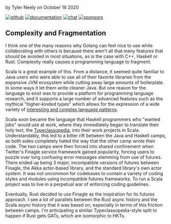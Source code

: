 by Tyler Neely on October 16 2020

[![github](https://img.shields.io/github/stars/spacejam/sled.svg?style=social)](https://github.com/spacejam/sled)
[![documentation](https://docs.rs/sled/badge.svg)](https://docs.rs/sled)
[![chat](https://img.shields.io/discord/509773073294295082.svg?logo=discord)](https://discord.gg/Z6VsXds)
[![sponsors](https://img.shields.io/opencollective/backers/sled)](https://github.com/sponsors/spacejam)

## Complexity and Fragmentation

I think one of the many reasons why Golang can feel nice to use while collaborating
with others is because there aren't all that many features that should be avoided
in most situations, as is the case with C++, Haskell or Rust. Complexity
really causes a programming language to fragment.

Scala is a great example of this. From a distance, it seemed quite familiar to
Java users who were able to use all of their favorite libraries from the
expansive JVM ecosystem while cutting away large amounts of boilerplate. In
some ways it let them write cleaner Java. But one reason for the language to
exist was to provide a platform for programming language research, and it
supports a large number of advanced features such as the mythical
"higher-kinded types" which allows for the expression of a wide variety of
[interesting and complex language
patterns](https://github.com/lemastero/scala_typeclassopedia#category-theory).

Scala soon became the language that Haskell programmers who "wanted jobs" would
use at work, where they immediately began to translate their holy text, the
[Typeclassopedia](https://wiki.haskell.org/Typeclassopedia), into their work
projects in Scala. Understandably, this led to a bitter rift between the Java
and Haskell camps, as both sides completely hated the way that the other camp
wrote their code. The two camps were then forced into shared confinement when
Twitter's Finagle service framework gained popularity, forcing users to puzzle
over long confusing error messages stemming from use of futures. There ended up
being 3 major, incompatible versions of futures between Finagle, the Akka
actor-based library, and the standard library's own actor system. It was not
uncommon for codebases to contain a variety of coding styles and modules using
incompatible futures frameworks. To run a Scala project was to live in a
perpetual war of enforcing coding guidelines.

Eventually, Rust decided to use Finagle as the inspiration for its futures
approach. I see a lot of parallels between the Rust async history and the Scala
async history that it was based on, especially in terms of this friction
between camps. I'm anticipating a similar Typeclassopedia-style split to happen
if Rust gets GATs, which are isomorphic to HKTs.

